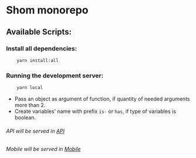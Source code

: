 # Shom monorepo

## Available Scripts:

### Install all dependencies:

```bash
    yarn install:all
```

### Running the development server:

```bash
    yarn local
```

- Pass an object as argument of function, if quantity of needed arguments more than 2.
- Create variables' name with prefix `is-` or `has`, if type of variables is boolean.

###### API will be served in [API](http://localhost:8000/api)

###### Mobile will be served in [Mobile](http://localhost:8081)
